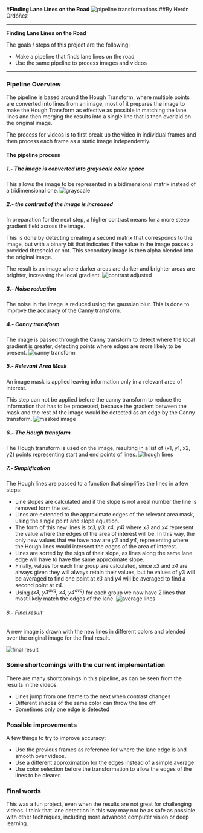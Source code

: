 #**Finding Lane Lines on the Road** 
![pipeline transformations][image1]
##By Herón Ordóñez

---

**Finding Lane Lines on the Road**

The goals / steps of this project are the following:
* Make a pipeline that finds lane lines on the road
* Use the same pipeline to process images and videos

[image1]: ./test_images/processed_solidYellowCurve2.jpg "Sample Processed Image"
[image2]: ./writeup/pipeline_process.jpeg "Transformation of the image through the pipeline"
[image3]: ./writeup/gray.jpg "Image transformed to grayscale"
[image4]: ./writeup/contrast_adjust.jpg "Contrast adjusted image"
[image5]: ./writeup/canny_img.jpg "Canny transform for edge detection"
[image6]: ./writeup/masked_img.jpg "Region of interest mask applied to Canny transformed image"
[image7]: ./writeup/hough_img.jpg "Hough lines plotted"
[image8]: ./writeup/classified_img.jpg "Resulting lines from averaging the extended Hough lines to the edges of the region of interest"
[image9]: ./writeup/overlay.jpg "Final result"
---

### Pipeline Overview
The pipeline is based around the Hough Transform, where multiple points are converted into lines from an image, most of it prepares the image to make the Hough Transform as effective as possible in matching the lane lines and then merging the results into a single line that is then overlaid on the original image.

The process for videos is to first break up the video in individual frames and then process each frame as a static image independently.

#### The pipeline process
##### 1.- The image is converted into grayscale color space
This allows the image to be represented in a bidimensional matrix instead of a tridimensional one.
![grayscale][image3]

##### 2.- the contrast of the image is increased
In preparation for the next step, a higher contrast means for a more steep gradient field across the image.

This is done by detecting creating a second matrix that corresponds to the image, but with a binary bit that indicates if the value in the image passes a provided threshold or not. This secondary image is then alpha blended into the original image.

The result is an image where darker areas are darker and brighter areas are brighter, increasing the local gradient.
![contrast adjusted][image4]

##### 3.- Noise reduction
The noise in the image is reduced using the gaussian blur. This is done to improve the accuracy of the Canny transform.

##### 4.- Canny transform
The image is passed through the Canny transform to detect where the local gradient is greater, detecting points where edges are more likely to be present.
![canny transform][image5]

##### 5.- Relevant Area Mask
An image mask is applied leaving information only in a relevant area of interest.

This step can not be applied before the canny transform to reduce the information that has to be processed, because the gradient between the mask and the rest of the image would be detected as an edge by the Canny transform.
![masked image][image6]

##### 6.- The Hough transform
The Hough transform is used on the image, resulting in a list of (x1, y1, x2, y2) points representing start and end points of lines.
![hough lines][image7]

##### 7.- Simplification
The Hough lines are passed to a function that simplifies the lines in a few steps:
- Line slopes are calculated and if the slope is not a real number the line is removed form the set.
- Lines are extended to the approximate edges of the relevant area mask, using the single point and slope equation.
- The form of this new lines is  _(x3, y3, x4, y4)_ where _x3_ and _x4_ represent the value where the edges of the area of interest will be. In this way, the only new values that we have now are _y3_ and _y4_, representing where the Hough lines would intersect the edges of the area of interest.
- Lines are sorted by the sign of their slope, as lines along the same lane edge will have to have the same approximate slope.
- Finally, values for each line group are calculated, since _x3_ and _x4_ are always given they will always retain their values, but he values of y3 will be averaged to find one point at _x3_ and _y4_ will be averaged to find a second point at _x4_.
- Using _(x3, y3<sup>avg</sup>, x4, y4<sup>avg</sup>)_ for each group we now have 2 lines that most likely match the edges of the lane.
![average lines][image8]

###### 8.- Final result
A new image is drawn with the new lines in different colors and blended over the original image for the final result.

![final result][image9]


### Some shortcomings with the current implementation

There are many shortcomings in this pipeline, as can be seen from the results in the videos:
- Lines jump from one frame to the next when contrast changes
- Different shades of the same color can throw the line off
- Sometimes only one edge is detected

### Possible improvements

A few things to try to improve accuracy:
- Use the previous frames as reference for where the lane edge is and smooth over videos.
- Use a different approximation for the edges instead of a simple average
- Use color selection before the transformation to allow the edges of the lines to be clearer.

### Final words
This was a fun project, even when the results are not great for challenging videos. I think that lane detection in this way may not be as safe as possible with other techniques, including more advanced computer vision or deep learning.
